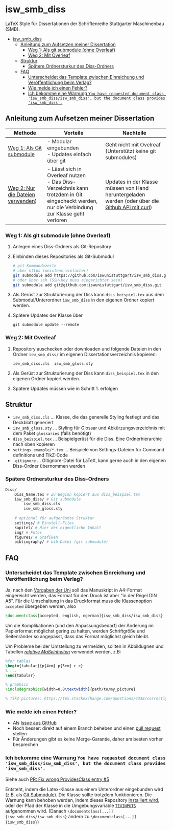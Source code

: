 # isw_smb_diss

LaTeX Style für Dissertationen der Schriftenreihe Stuttgarter Maschinenbau (SMB).

- [isw_smb_diss](#isw_smb_diss)
  - [Anleitung zum Aufsetzen meiner Dissertation](#anleitung-zum-aufsetzen-meiner-dissertation)
    - [Weg 1: Als git submodule (ohne Overleaf)](#weg-1-als-git-submodule-ohne-overleaf)
    - [Weg 2: Mit Overleaf](#weg-2-mit-overleaf)
  - [Struktur](#struktur)
    - [Spätere Ordnersturkur des Diss-Ordners](#spätere-ordnersturkur-des-diss-ordners)
  - [FAQ](#faq)
    - [Unterscheidet das Template zwischen Einreichung und Veröffentlichung beim Verlag?](#unterscheidet-das-template-zwischen-einreichung-und-veröffentlichung-beim-verlag)
    - [Wie melde ich einen Fehler?](#wie-melde-ich-einen-fehler)
    - [Ich bekomme eine Warnung `You have requested document class 'isw_smb_diss/isw_smb_diss', but the document class provides 'isw_smb_diss'.`](#ich-bekomme-eine-warnung-you-have-requested-document-class-isw_smb_dissisw_smb_diss-but-the-document-class-provides-isw_smb_diss)

## Anleitung zum Aufsetzen meiner Dissertation 

| Methode                                                            | Vorteile                                                                                                                                          | Nachteile                                                                                                                                                                          |
| ------------------------------------------------------------------ | ------------------------------------------------------------------------------------------------------------------------------------------------- | ---------------------------------------------------------------------------------------------------------------------------------------------------------------------------------- |
| [Weg 1: Als Git submodule](#weg-1-als-git-submodule-ohne-overleaf) | - Modular eingebunden  <br /> -  Updates einfach über git                                                                                         | Geht nicht mit Ovelreaf (Unterstützt keine git submodules)                                                                                                                         |  |
| [Weg 2: Nur die Dateien verwenden](#weg-2-mit-overleaf))           | - Lässt sich in Overleaf nutzen <br />- Das Diss-Verzeichnis kann trotzdem in Git eingecheckt werden, nur die Verbindung zur Klasse geht verloren | Updates in der Klasse müssen von Hand heruntergeladen werden (oder über die [Github API mit curl](https://stackoverflow.com/questions/46060010/download-github-release-with-curl)) |


### Weg 1: Als git submodule (ohne Overleaf)

1. Anlegen eines Diss-Ordners als Git-Repository
2. Einbinden dieses Repositories als Git-Submodul

    ```sh
    # git Kommandozeile
    # über https (meistens einfacher)
    git submodule add https://github.com/iswunistuttgart/isw_smb_diss.git
    # oder über ssh (SSH-Key muss eingerichtet sein)
    git submodule add git@github.com:iswunistuttgart/isw_smb_diss.git
    ```

3. Als Gerüst zur Strukturierung der Diss kann `diss_beispiel.tex` aus dem Submodul/Unterordner `isw_smb_diss` in den eigenen Ordner kopiert werden.
4. Spätere Updates der Klasse über

    ```
    git submodule update --remote
    ```


### Weg 2: Mit Overleaf

1. Repository auschecken oder downloaden und folgende Dateien in den Ordner `isw_smb_diss/` im eigenen Dissertationsverzeichnis kopieren:

    ```
    isw_smb_diss.cls  isw_smb_gloss.sty
    ```
2. Als Gerüst zur Strukturierung der Diss kann `diss_beispiel.tex` in den eigenen Ordner kopiert werden.
3. Spätere Updates müssen wie in Schritt 1. erfolgen

## Struktur

- `isw_smb_diss.cls` ... Klasse, die das generelle Styling festlegt und das Deckblatt generiert
- `isw_smb_gloss.sty` ... Styling für Glossar und Abkürzungsverzeichnis mit dem Paket `glossaries` (falls benötigt)
- `diss_beispiel.tex` ... Beispielgerüst für die Diss. Eine Ordnerhierarchie nach oben kopieren
- `settings_example/*.tex` ... Beispiele von Settings-Dateien für Command definitions und TikZ-Code
- `.gitignore` ... Gitignore-Datei für LaTeX, kann gerne auch in den eigenen Diss-Ordner übernommen werden

### Spätere Ordnersturkur des Diss-Ordners

```sh
Diss/
    Diss_Name.tex # Zu Beginn kopiert aus diss_beispiel.tex
    isw_smb_diss/ # Git submodule
        isw_smb_diss.cls
        isw_smb_gloss.sty
    
    # optional für aufgeräumte Struktur
    settings/ # Einstell-Files
    kapitel/ # Hier der eigentliche Inhalt
    img/ # Fotos
    figures/ # Grafiken
    bibliography/ # bib-Datei (git submodule)
```


## FAQ

### Unterscheidet das Template zwischen Einreichung und Veröffentlichung beim Verlag?

Ja, nach den [Vorgaben der Uni](http://dx.doi.org/10.18419/opus-10327) soll das Manuskript in A4-Format eingereicht werden, das Format für den Druck ist aber "in der Regel DIN A5". Für die Umschaltung in das Druckformat muss die Klassenoption `accepted` übergeben werden, also

```latex
\documentclass[accepted, english, ngerman]{isw_smb_diss/isw_smb_diss}
```

Um die Komplikationen (und den Anpassungsbedarf) der Änderung im Papierformat möglichst gering zu halten, werden Schriftgröße und Seitenränder so angepasst, dass das Format möglichst gleich bleibt. 

Um Probleme bei der Umstellung zu vermeiden, sollten in Abbildugnen und Tabellen [*relative Maßeinheiten*](https://www.overleaf.com/learn/latex/Lengths_in_LaTeX) verwendet werden, z.B:

```latex
%for tables
\begin{tabular}{p{4em} p{5em} c c}
% ...
\end{tabular}

% graphics
\includegraphics[width=0.8\textwidth]{path/to/my_picture}

% TikZ pictures: https://tex.stackexchange.com/questions/4338/correctly-scaling-a-tikzpicture
```

### Wie melde ich einen Fehler?

- Als [Issue aus GitHub](https://github.com/iswunistuttgart/isw_smb_diss/issues/new)
- Noch besser: direkt auf einem Branch beheben und einen [pull request](https://github.com/iswunistuttgart/isw_smb_diss/compare) stellen
- Für Änderungen gibt es keine Merge-Garantie, daher am besten vorher besprechen

### Ich bekomme eine Warnung `You have requested document class 'isw_smb_diss/isw_smb_diss', but the document class provides 'isw_smb_diss'.`

Siehe auch [PR:  Fix wrong ProvidesClass entry #5](https://github.com/iswunistuttgart/isw_smb_diss/pull/5)

Entsteht, indem die Latex-Klasse aus einem Unterordner eingebunden wird (z.B. als [Git Submodule](#weg-1-als-git-submodule-ohne-overleaf)). Die Klasse sollte trotzdem funktionieren. Die Warnung kann behoben werden, indem dieses Repository [installiert wird](https://tex.stackexchange.com/questions/10498/installing-a-class), oder der Pfad der Klasse in die Umgebungsvariable [`TEXINPUTS`](https://tex.stackexchange.com/questions/153135/how-to-store-the-documents-style-file-in-a-subdirectory/153138#153138) aufgenommen wird. (Danach `\documentclass[...]]{isw_smb_diss/isw_smb_diss}` ändern zu `\documentclass[...]]{isw_smb_diss}`)